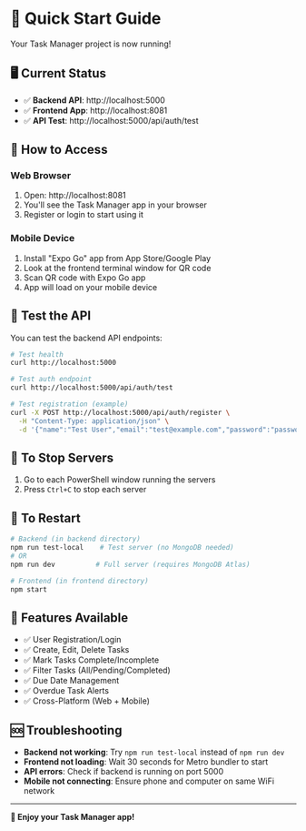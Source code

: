 # 🚀 Quick Start Guide

Your Task Manager project is now running!

## 🖥️ Current Status
- ✅ **Backend API**: http://localhost:5000
- ✅ **Frontend App**: http://localhost:8081
- ✅ **API Test**: http://localhost:5000/api/auth/test

## 📱 How to Access

### Web Browser
1. Open: http://localhost:8081
2. You'll see the Task Manager app in your browser
3. Register or login to start using it

### Mobile Device
1. Install "Expo Go" app from App Store/Google Play
2. Look at the frontend terminal window for QR code
3. Scan QR code with Expo Go app
4. App will load on your mobile device

## 🧪 Test the API
You can test the backend API endpoints:
```bash
# Test health
curl http://localhost:5000

# Test auth endpoint  
curl http://localhost:5000/api/auth/test

# Test registration (example)
curl -X POST http://localhost:5000/api/auth/register \
  -H "Content-Type: application/json" \
  -d '{"name":"Test User","email":"test@example.com","password":"password123"}'
```

## 🛑 To Stop Servers
1. Go to each PowerShell window running the servers
2. Press `Ctrl+C` to stop each server

## 🔄 To Restart
```bash
# Backend (in backend directory)
npm run test-local    # Test server (no MongoDB needed)
# OR
npm run dev          # Full server (requires MongoDB Atlas)

# Frontend (in frontend directory)
npm start
```

## 🎯 Features Available
- ✅ User Registration/Login
- ✅ Create, Edit, Delete Tasks
- ✅ Mark Tasks Complete/Incomplete
- ✅ Filter Tasks (All/Pending/Completed)
- ✅ Due Date Management
- ✅ Overdue Task Alerts
- ✅ Cross-Platform (Web + Mobile)

## 🆘 Troubleshooting
- **Backend not working**: Try `npm run test-local` instead of `npm run dev`
- **Frontend not loading**: Wait 30 seconds for Metro bundler to start
- **API errors**: Check if backend is running on port 5000
- **Mobile not connecting**: Ensure phone and computer on same WiFi network

---
**🎉 Enjoy your Task Manager app!**